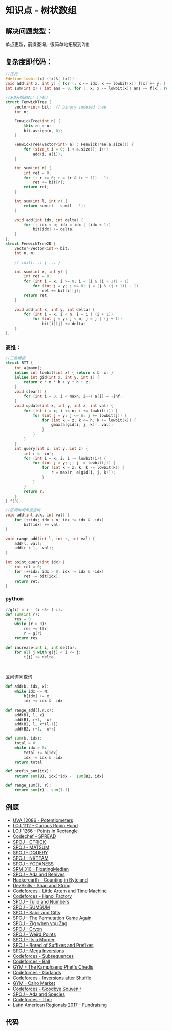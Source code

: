# 知识点 - 树状数组



## 解决问题类型：

单点更新，前缀查询，很简单地拓展到2维

## 复杂度即代码：

```cpp
//压行
#define lowbit(x) ((x)&(-(x)))
void add(int x, int y) { for (; x <= idx; x += lowbit(x)) f[x] += y; }
int sum(int x) { int ans = 0; for (; x; x -= lowbit(x)) ans += f[x]; return ans; }
```



```cpp
//从0开始的BIT（下标）
struct FenwickTree {
    vector<int> bit;  // binary indexed tree
    int n;

    FenwickTree(int n) {
        this->n = n;
        bit.assign(n, 0);
    }

    FenwickTree(vector<int> a) : FenwickTree(a.size()) {
        for (size_t i = 0; i < a.size(); i++)
            add(i, a[i]);
    }

    int sum(int r) {
        int ret = 0;
        for (; r >= 0; r = (r & (r + 1)) - 1)
            ret += bit[r];
        return ret;
    }

    int sum(int l, int r) {
        return sum(r) - sum(l - 1);
    }

    void add(int idx, int delta) {
        for (; idx < n; idx = idx | (idx + 1))
            bit[idx] += delta;
    }
};
struct FenwickTree2D {
    vector<vector<int>> bit;
    int n, m;

    // init(...) { ... }

    int sum(int x, int y) {
        int ret = 0;
        for (int i = x; i >= 0; i = (i & (i + 1)) - 1)
            for (int j = y; j >= 0; j = (j & (j + 1)) - 1)
                ret += bit[i][j];
        return ret;
    }

    void add(int x, int y, int delta) {
        for (int i = x; i < n; i = i | (i + 1))
            for (int j = y; j < m; j = j | (j + 1))
                bit[i][j] += delta;
    }
};
```

### 高维：

```cpp
//三维模板
struct BIT {
    int a[maxn];
    inline int lowbit(int x) { return x & -x; }
    inline int gid(int x, int y, int z) {
        return x * m * h + y * h + z;
    }
    void clear() {
        for (int i = 0; i < maxn; i++) a[i] = -inf;
    }
    void update(int x, int y, int z, int val) {
        for (int i = x; i <= n; i += lowbit(i)) {
            for (int j = y; j <= m; j += lowbit(j)) {
                for (int k = z; k <= h; k += lowbit(k)) {
                    gmax(a[gid(i, j, k)], val);
                }
            }
        }
    }
    int query(int x, int y, int z) {
        int r = -inf;
        for (int i = x; i; i -= lowbit(i)) {
            for (int j = y; j; j -= lowbit(j)) {
                for (int k = z; k; k -= lowbit(k)) {
                    r = max(r, a[gid(i, j, k)]);
                }
            }
        }
        return r;
    }
} f[8];
```

```cpp
//区间询问单点查询
void add(int idx, int val) {
    for (++idx; idx < n; idx += idx & -idx)
        bit[idx] += val;
}

void range_add(int l, int r, int val) {
    add(l, val);
    add(r + 1, -val);
}

int point_query(int idx) {
    int ret = 0;
    for (++idx; idx > 0; idx -= idx & -idx)
        ret += bit[idx];
    return ret;
}
```



### python

```python
//g(i) = i - (i ~&~ (-i).
def sum(int r):
    res = 0
    while (r > 0):
        res += t[r]
        r = g(r)
    return res

def increase(int i, int delta):
    for all j with g(j) < i <= j:
        t[j] += delta
              
              
```

区间询问查询

```python
def add(b, idx, x):
    while idx <= N:
        b[idx] += x
        idx += idx & -idx

def range_add(l,r,x):
    add(B1, l, x)
    add(B1, r+1, -x)
    add(B2, l, x*(l-1))
    add(B2, r+1, -x*r)

def sum(b, idx):
    total = 0
    while idx > 0:
        total += b[idx]
        idx -= idx & -idx
    return total

def prefix_sum(idx):
    return sum(B1, idx)*idx -  sum(B2, idx)

def range_sum(l, r):
    return sum(r) - sum(l-1)
```



## 例题

- [UVA 12086 - Potentiometers](https://uva.onlinejudge.org/index.php?option=com_onlinejudge&Itemid=8&category=24&page=show_problem&problem=3238)
- [LOJ 1112 - Curious Robin Hood](http://www.lightoj.com/volume_showproblem.php?problem=1112)
- [LOJ 1266 - Points in Rectangle](http://www.lightoj.com/volume_showproblem.php?problem=1266 "2D Fenwick Tree")
- [Codechef - SPREAD](http://www.codechef.com/problems/SPREAD)
- [SPOJ - CTRICK](http://www.spoj.com/problems/CTRICK/)
- [SPOJ - MATSUM](http://www.spoj.com/problems/MATSUM/)
- [SPOJ - DQUERY](http://www.spoj.com/problems/DQUERY/)
- [SPOJ - NKTEAM](http://www.spoj.com/problems/NKTEAM/)
- [SPOJ - YODANESS](http://www.spoj.com/problems/YODANESS/)
- [SRM 310 - FloatingMedian](https://community.topcoder.com/stat?c=problem_statement&pm=6551&rd=9990)
- [SPOJ - Ada and Behives](http://www.spoj.com/problems/ADABEHIVE/)
- [Hackerearth - Counting in Byteland](https://www.hackerearth.com/practice/data-structures/advanced-data-structures/fenwick-binary-indexed-trees/practice-problems/algorithm/counting-in-byteland/)
- [DevSkills - Shan and String](https://devskill.com/CodingProblems/ViewProblem/300)
- [Codeforces - Little Artem and Time Machine](http://codeforces.com/contest/669/problem/E)
- [Codeforces - Hanoi Factory](http://codeforces.com/contest/777/problem/E)
- [SPOJ - Tulip and Numbers](http://www.spoj.com/problems/TULIPNUM/)
- [SPOJ - SUMSUM](http://www.spoj.com/problems/SUMSUM/)
- [SPOJ - Sabir and Gifts](http://www.spoj.com/problems/SGIFT/)
- [SPOJ - The Permutation Game Again](http://www.spoj.com/problems/TPGA/)
- [SPOJ - Zig when you Zag](http://www.spoj.com/problems/ZIGZAG2/)
- [SPOJ - Cryon](http://www.spoj.com/problems/CRAYON/)
- [SPOJ - Weird Points](http://www.spoj.com/problems/DCEPC705/)
- [SPOJ - Its a Murder](http://www.spoj.com/problems/DCEPC206/)
- [SPOJ - Bored of Suffixes and Prefixes](http://www.spoj.com/problems/KOPC12G/)
- [SPOJ - Mega Inversions](http://www.spoj.com/problems/TRIPINV/)
- [Codeforces - Subsequences](http://codeforces.com/contest/597/problem/C)
- [Codeforces - Ball](http://codeforces.com/contest/12/problem/D)
- [GYM - The Kamphaeng Phet's Chedis](http://codeforces.com/gym/101047/problem/J)
- [Codeforces - Garlands](http://codeforces.com/contest/707/problem/E)
- [Codeforces - Inversions after Shuffle](http://codeforces.com/contest/749/problem/E)
- [GYM - Cairo Market](http://codeforces.com/problemset/gymProblem/101055/D)
- [Codeforces - Goodbye Souvenir](http://codeforces.com/contest/849/problem/E)
- [SPOJ - Ada and Species](http://www.spoj.com/problems/ADACABAA/)
- [Codeforces - Thor](https://codeforces.com/problemset/problem/704/A)
- [Latin American Regionals 2017 - Fundraising](http://matcomgrader.com/problem/9346/fundraising/)

## 代码

